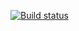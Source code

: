 [![Build status](https://ci.appveyor.com/api/projects/status/stc81fyl2g850xq9/branch/main?svg=true)](https://ci.appveyor.com/project/Krideinside/selenidecardtime/branch/main)
